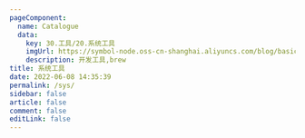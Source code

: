 ```yaml
---
pageComponent:
  name: Catalogue
  data:
    key: 30.工具/20.系统工具
    imgUrl: https://symbol-node.oss-cn-shanghai.aliyuncs.com/blog/basic/system.png
    description: 开发工具,brew
title: 系统工具
date: 2022-06-08 14:35:39
permalink: /sys/
sidebar: false
article: false
comment: false
editLink: false
---
```

